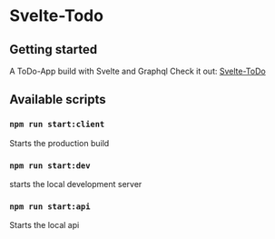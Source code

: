 # Svelte-Todo

## Getting started
A ToDo-App build with Svelte and Graphql
Check it out: [Svelte-ToDo](https://618fa9cd11f4560008c01c72--svelte-check.netlify.app/)

## Available scripts
### ```npm run start:client```
Starts the production build
### ```npm run start:dev```
starts the local development server
### ```npm run start:api```
Starts the local api